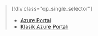 > [!div class="op_single_selector"]
> * [Azure Portal](../articles/storage/storage-create-storage-account.md)
> * [Klasik Azure Portalı](../articles/storage/storage-create-storage-account-classic-portal.md)
> 
> 



<!--HONumber=Nov16_HO2-->


